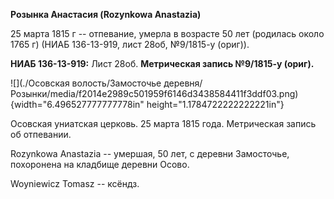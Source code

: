 **Розынка Анастасия (Rozynkowa Anastazia)**

25 марта 1815 г -- отпевание, умерла в возрасте 50 лет (родилась около
1765 г) (НИАБ 136-13-919, лист 28об, №9/1815-у (ориг)).

**НИАБ 136-13-919:** Лист 28об. **Метрическая запись №9/1815-у (ориг).**

![](./Осовская волость/Замосточье деревня/Розынки/media/f2014e2989c501959f6146d3438584411f3ddf03.png){width="6.496527777777778in"
height="1.1784722222222221in"}

Осовская униатская церковь. 25 марта 1815 года. Метрическая запись об
отпевании.

Rozynkowa Anastazia -- умершая, 50 лет, с деревни Замосточье, похоронена
на кладбище деревни Осово.

Woyniewicz Tomasz -- ксёндз.
